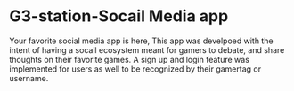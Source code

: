 # G3-station-Socail Media app

Your favorite social media app is here, This app was develpoed with the intent of having a socail ecosystem meant for gamers to debate, and share thoughts on their favorite games.
A sign up and login feature was implemented for users as well to be recognized by their gamertag or username. 